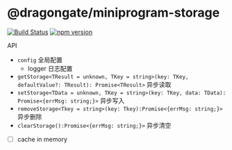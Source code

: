 # @dragongate/miniprogram-storage

[![Build Status](https://travis-ci.com/MS-DG/miniprogram-storage.svg?branch=master)](https://travis-ci.com/MS-DG/miniprogram-storage)
[![npm version](https://badge.fury.io/js/%40dragongate%2Fminiprogram-storage.svg)](https://badge.fury.io/js/%40dragongate%2Fminiprogram-storage)

API

-   `config` 全局配置
    -   logger 日志配置
-   `getStorage<TResult = unknown, TKey = string>(key: TKey, defaultValue?: TResult): Promise<TResult>` 异步读取
-   `setStorage<TData = unknown, TKey = string>(key: TKey, data: TData): Promise<{errMsg: string;}>` 异步写入
-   `removeStorage<Tkey = string>(key: Tkey):Promise<{errMsg: string;}>` 异步删除
-   `clearStorage():Promise<{errMsg: string;}>` 异步清空

*   [ ] cache in memory
